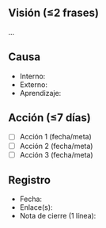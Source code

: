 ## Visión (≤2 frases)
...

## Causa
- Interno:
- Externo:
- Aprendizaje:

## Acción (≤7 días)
- [ ] Acción 1 (fecha/meta)
- [ ] Acción 2 (fecha/meta)
- [ ] Acción 3 (fecha/meta)

## Registro
- Fecha:
- Enlace(s):
- Nota de cierre (1 línea):
